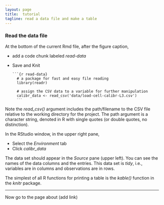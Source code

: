 ```yaml
---
layout: page
title:  tutorial
tagline: read a data file and make a table
---
```

 
### Read the data file

At the bottom of the current Rmd file, after the figure caption, 

- add a code chunk labeled *read-data* 
- Save and Knit 

	<pre class="r"><code>```{r read-data}
	# a package for fast and easy file reading
	library(readr)
	
	# assign the CSV data to a variable for further manipulation
	calibr_data <- read_csv('data/load-cell-calibr-L3.csv')
	<code>```</code></code></pre>

Note the *read_csv()* argument includes the path/filename to the CSV file relative to the working directory for the project. The path argument is a character string, denoted in R with single quotes (or double quotes, no distinction). 

In the RStudio window, in the upper right pane, 

- Select the *Environment* tab 
- Click *calibr_data*  

The data set should appear in the *Source* pane (upper left). You can see the names of the data columns and the entries. This data set is *tidy*, i.e., variables are in columns and observations are in rows.  

The simplest of all R functions for printing a table is the *kable()* function in the *knitr* package.  


 
 
 







--- 
Now go to the page about (add link)










